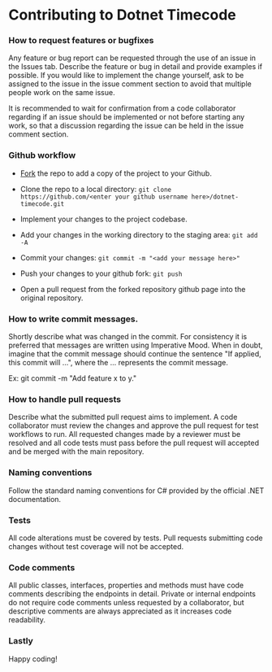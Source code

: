 # Contributing to Dotnet Timecode

### How to request features or bugfixes

Any feature or bug report can be requested through the use of an issue in the Issues tab. Describe the feature or bug in detail and provide examples if possible. If you would like to implement the change yourself, ask to be assigned to the issue in the issue comment section to avoid that multiple people work on the same issue.

It is recommended to wait for confirmation from a code collaborator regarding if an issue should be implemented or not before starting any work, so that a discussion regarding the issue can be held in the issue comment section.

### Github workflow

- [Fork](https://docs.github.com/en/get-started/quickstart/fork-a-repo) the repo to add a copy of the project to your Github.

- Clone the repo to a local directory: `git clone https://github.com/<enter your github username here>/dotnet-timecode.git`

- Implement your changes to the project codebase.

- Add your changes in the working directory to the staging area: `git add -A`

- Commit your changes: `git commit -m "<add your message here>"`

- Push your changes to your github fork: `git push`

- Open a pull request from the forked repository github page into the original repository.

### How to write commit messages.

Shortly describe what was changed in the commit. For consistency it is preferred that messages are written using Imperative Mood. When in doubt, imagine that the commit message should continue the sentence "If applied, this commit will ...", where the ... represents the commit message.

Ex: git commit -m "Add feature x to y."

### How to handle pull requests

Describe what the submitted pull request aims to implement. A code collaborator must review the changes and approve the pull request for test workflows to run. All requested changes made by a reviewer must be resolved and all code tests must pass before the pull request will accepted and be merged with the main repository.

### Naming conventions

Follow the standard naming conventions for C# provided by the official .NET documentation.

### Tests

All code alterations must be covered by tests. Pull requests submitting code changes without test coverage will not be accepted.

### Code comments

All public classes, interfaces, properties and methods must have code comments describing the endpoints in detail. Private or internal endpoints do not require code comments unless requested by a collaborator, but descriptive comments are always appreciated as it increases code readability.

### Lastly

Happy coding!
